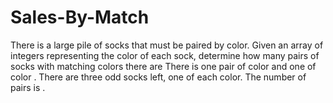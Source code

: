 # Sales-By-Match
There is a large pile of socks that must be paired by color. Given an array of integers representing the color of each sock, determine how many pairs of socks with matching colors there are
There is one pair of color  and one of color . There are three odd socks left, one of each color. The number of pairs is .

